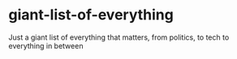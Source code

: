 # giant-list-of-everything
Just a giant list of everything that matters, from politics, to tech to everything in between
